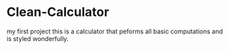 # Clean-Calculator
my first project 
this is a calculator that peforms all basic computations and is styled wonderfully.
